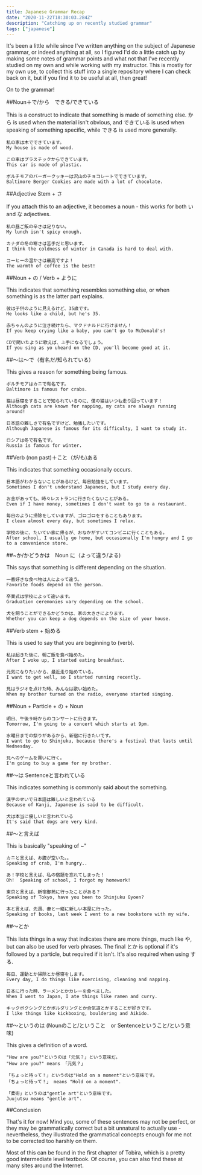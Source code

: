 ```yaml
---
title: Japanese Grammar Recap
date: "2020-11-22T18:30:03.284Z"
description: "Catching up on recently studied grammar"
tags: ["japanese"]
---
```


It's been a little while since I've written anything on the subject of Japanese grammar,
or indeed anything at all, so I figured I'd do a little catch up by making some notes of
grammar points and what not that I've recently studied on my own and while working with
my instructor.  This is mostly for my own use, to collect this stuff into a single
repository where I can check back on it, but if you find it to be useful at all, then great!

On to the grammar!

##Noun＋で/から　できる/できている

This is a construct to indicate that something is made of something else.  から is used when
the material isn't obvious, and できている is used when speaking of something specific, while
できる is used more generally.

	私の家は木でできています。
	My house is made of wood.

	この車はプラスチックからできています。
	This car is made of plastic.

	ボルチモアのバーガークッキーは沢山のチョコレートでできています。
	Baltimore Berger Cookies are made with a lot of chocolate.

##Adjective Stem + さ

If you attach this to an adjective, it becomes a noun - this works for both い and な adjectives.

	私の昼ご飯の辛さは足りない。
	My lunch isn't spicy enough.

	カナダの冬の寒さは苦手だと思います。
	I think the coldness of winter in Canada is hard to deal with.

	コーヒーの温かさは最高ですよ！
	The warmth of coffee is the best!

##Noun + の / Verb + ように

This indicates that something resembles something else, or when something is as the latter part explains.

	彼は子供のように見えるけど、35歳です。
	He looks like a child, but he's 35.

	赤ちゃんのように泣き続けたら、マクドナルドに行けません！
	If you keep crying like a baby, you can't go to McDonald's!

	CDで聞いたように歌えば、上手になるでしょう。
	If you sing as yo uheard on the CD, you'll become good at it.

##～は～で（有名だ/知られている）

This gives a reason for something being famous.

	ボルチモアはカニで有名です。
	Baltimore is famous for crabs.

	猫は昼寝をすることで知られているのに、僕の猫はいつも走り回っています！
	Although cats are known for napping, my cats are always running around!

	日本語の難しさで有名ですけど、勉強したいです。
	Although Japanese is famous for its difficulty, I want to study it.

	ロシアは冬で有名です。
	Russia is famous for winter.

##Verb (non past)＋こと（が/も)ある

This indicates that something occasionally occurs.

	日本語がわからないことがあるけど、毎日勉強をしています。
	Sometimes I don't understand Japanese, but I study every day.

	お金があっても、時々レストランに行きたくないことがある。
	Even if I have money, sometimes I don't want to go to a restaurant.

	毎日のように掃除をしていますが、ゴロゴロをすることもあります。
	I clean almost every day, but sometimes I relax.

	学校の後に、たいてい家に帰るが、おなかがすいてコンビニに行くこともある。
	After school, I usually go home, but occasionally I'm hungry and I go to a convenience store.

##~か/かどうかは　Noun に（よって違う/よる)

This says that something is different depending on the situation.

	一番好きな食べ物は人によって違う。
	Favorite foods depend on the person.

	卒業式は学校によって違います。
	Graduation ceremonies vary depending on the school.

	犬を飼うことができるかどうかは、家の大きさによります。
	Whether you can keep a dog depends on the size of your house.

##Verb stem + 始める

This is used to say that you are beginning to (verb).

	私は起きた後に、朝ご飯を食べ始めた。
	After I woke up, I started eating breakfast.	

	元気になりたいから、最近走り始めている。
	I want to get well, so I started running recently.

	兄はラジオを点けた時、みんなは歌い始めた。
	When my brother turned on the radio, everyone started singing.

##Noun + Particle + の + Noun

	明日、午後９時からのコンサートに行きます。
	Tomorrow, I'm going to a concert which starts at 9pm.

	水曜日までの祭りがあるから、新宿に行きたいです。
	I want to go to Shinjuku, because there's a festival that lasts until Wednesday.

	兄へのゲームを買いに行く。
	I'm going to buy a game for my brother.

##～は Sentenceと言われている

This indicates something is commonly said about the something.

	漢字のせいで日本語は難しいと言われている
	Because of Kanji, Japanese is said to be difficult.
	
	犬は本当に優しいと言われている
	It's said that dogs are very kind.

##～と言えば

This is basically "speaking of ~"

	カニと言えば、お腹が空いた。。
	Speaking of crab, I'm hungry..

	あ！学校と言えば、私の宿題を忘れてしまった！
	Oh!  Speaking of school, I forgot my homework!

	東京と言えば、新宿御苑に行ったことがある？
	Speaking of Tokyo, have you been to Shinjuku Gyoen?

	本と言えば、先週、妻と一緒に新しい本屋に行った。
	Speaking of books, last week I went to a new bookstore with my wife.

##～とか

This lists things in a way that indicates there are more things, much like や, but can also be used for verb phrases.
The final とか is optional if it's followed by a particle, but required if it isn't.
It's also required when using する.

	毎日、運動とか掃除とか昼寝をします。
	Every day, I do things like exercising, cleaning and napping.

	日本に行った時、ラーメンとかカレーを食べました。
	When I went to Japan, I ate things like ramen and curry.

	キックボクシングとかボルダリングとか合気道とかすることが好きです。
	I like things like kickboxing, bouldering and Aikido.

##～というのは (Nounのこと/ということ　or Sentenceということ/という意味)

This gives a definition of a word.

	"How are you?"というのは「元気？」という意味だ。
	"How are you?" means 「元気？」

	「ちょっと待って！」というのは"Hold on a moment"という意味です。
	「ちょっと待って！」 means "Hold on a moment".

	「柔術」というのは"gentle art"という意味です。
	Juujutsu means "gentle art".

##Conclusion

That's it for now!  Mind you, some of these sentences may not be perfect, or they may be grammatically
correct but a bit unnatural to actually use - nevertheless, they illustrated the
grammatical concepts enough for me not to be corrected too harshly on them.

Most of this can be found in the first chapter of Tobira, which is a pretty good
intermediate level textbook.  Of course, you can also find these at many sites
around the Internet.